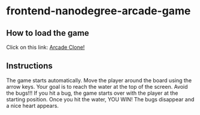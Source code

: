 # frontend-nanodegree-arcade-game

## How to load the game

Click on this link:
[Arcade Clone!](https://mikerobards.github.io/frontend-nanodegree-arcade-game/)

## Instructions

The game starts automatically. Move the player around the board using the arrow keys.
Your goal is to reach the water at the top of the screen.
Avoid the bugs!!!
If you hit a bug, the game starts over with the player at the starting position.
Once you hit the water, YOU WIN! The bugs disappear and a nice heart appears.

